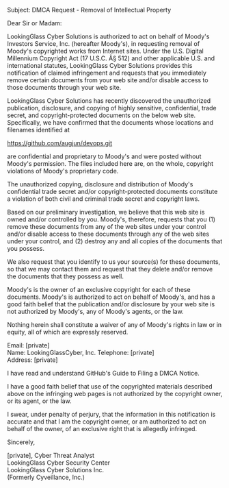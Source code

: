 Subject: DMCA Request - Removal of Intellectual Property

Dear Sir or Madam:

LookingGlass Cyber Solutions is authorized to act on behalf of Moody's Investors Service, Inc. (hereafter Moody's), in requesting removal of Moody's copyrighted works from Internet sites. Under the U.S. Digital Millennium Copyright Act (17 U.S.C. Â§ 512) and other applicable U.S. and international statutes, LookingGlass Cyber Solutions provides this notification of claimed infringement and requests that you immediately remove certain documents from your web site and/or disable access to those documents through your web site.

LookingGlass Cyber Solutions has recently discovered the unauthorized publication, disclosure, and copying of highly sensitive, confidential, trade secret, and copyright-protected documents on the below web site. Specifically, we have confirmed that the documents whose locations and filenames identified at

https://github.com/augjun/devops.git

are confidential and proprietary to Moody's and were posted without Moody's permission. The files included here are, on the whole, copyright violations of Moody's proprietary code.

The unauthorized copying, disclosure and distribution of Moody's confidential trade secret and/or copyright-protected documents constitute a violation of both civil and criminal trade secret and copyright laws.

Based on our preliminary investigation, we believe that this web site is owned and/or controlled by you. Moody's, therefore, requests that you (1) remove these documents from any of the web sites under your control and/or disable access to these documents through any of the web sites under your control, and (2) destroy any and all copies of the documents that you possess.

We also request that you identify to us your source(s) for these documents, so that we may contact them and request that they delete and/or remove the documents that they possess as well.

Moody's is the owner of an exclusive copyright for each of these documents. Moody's is authorized to act on behalf of Moody's, and has a good faith belief that the publication and/or disclosure by your web site is not authorized by Moody's, any of Moody's agents, or the law.

Nothing herein shall constitute a waiver of any of Moody's rights in law or in equity, all of which are expressly reserved.

Email: [private]  
Name: LookingGlassCyber, Inc.
Telephone: [private]  
Address: [private]  

I have read and understand GitHub's Guide to Filing a DMCA Notice.

I have a good faith belief that use of the copyrighted materials described above on the infringing web pages is not authorized by the copyright owner, or its agent, or the law.

I swear, under penalty of perjury, that the information in this notification is accurate and that I am the copyright owner, or am authorized to act on behalf of the owner, of an exclusive right that is allegedly infringed.

Sincerely,

[private], Cyber Threat Analyst  
LookingGlass Cyber Security Center  
LookingGlass Cyber Solutions Inc.  
(Formerly Cyveillance, Inc.)
